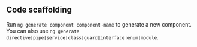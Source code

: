 
## Code scaffolding

Run `ng generate component component-name` to generate a new component. You can also use `ng generate directive|pipe|service|class|guard|interface|enum|module`.
